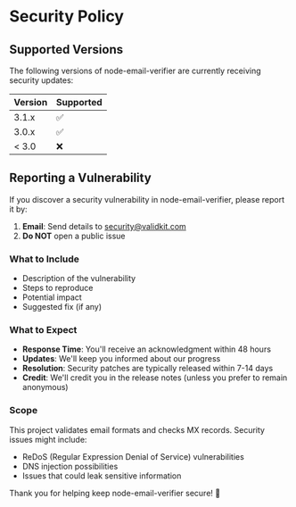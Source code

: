 # Security Policy

  ## Supported Versions

  The following versions of node-email-verifier are currently receiving security updates:

  | Version | Supported          |
  | ------- | ------------------ |
  | 3.1.x   | :white_check_mark: |
  | 3.0.x   | :white_check_mark: |
  | < 3.0   | :x:                |

  ## Reporting a Vulnerability

  If you discover a security vulnerability in node-email-verifier, please report it by:

  1. **Email**: Send details to security@validkit.com
  2. **Do NOT** open a public issue

  ### What to Include

  - Description of the vulnerability
  - Steps to reproduce
  - Potential impact
  - Suggested fix (if any)

  ### What to Expect

  - **Response Time**: You'll receive an acknowledgment within 48 hours
  - **Updates**: We'll keep you informed about our progress
  - **Resolution**: Security patches are typically released within 7-14 days
  - **Credit**: We'll credit you in the release notes (unless you prefer to remain anonymous)

  ### Scope

  This project validates email formats and checks MX records. Security issues might include:
  - ReDoS (Regular Expression Denial of Service) vulnerabilities
  - DNS injection possibilities
  - Issues that could leak sensitive information

  Thank you for helping keep node-email-verifier secure! 🔐

